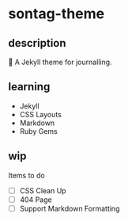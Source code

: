 # sontag-theme

## description
:pencil: A Jekyll theme for journalling.

## learning
- Jekyll
- CSS Layouts
- Markdown
- Ruby Gems

## wip
Items to do
- [ ] CSS Clean Up
- [ ] 404 Page
- [ ] Support Markdown Formatting

